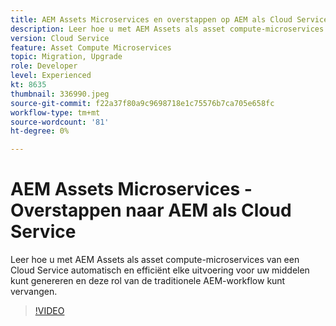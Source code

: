 ```yaml
---
title: AEM Assets Microservices en overstappen op AEM als Cloud Service
description: Leer hoe u met AEM Assets als asset compute-microservices van een Cloud Service automatisch en efficiënt elke uitvoering voor uw middelen kunt genereren en deze rol van de traditionele AEM-workflow kunt vervangen.
version: Cloud Service
feature: Asset Compute Microservices
topic: Migration, Upgrade
role: Developer
level: Experienced
kt: 8635
thumbnail: 336990.jpeg
source-git-commit: f22a37f80a9c9698718e1c75576b7ca705e658fc
workflow-type: tm+mt
source-wordcount: '81'
ht-degree: 0%

---
```



# AEM Assets Microservices - Overstappen naar AEM als Cloud Service

Leer hoe u met AEM Assets als asset compute-microservices van een Cloud Service automatisch en efficiënt elke uitvoering voor uw middelen kunt genereren en deze rol van de traditionele AEM-workflow kunt vervangen.

>[!VIDEO](https://video.tv.adobe.com/v/336990/?quality=12&learn=on)
